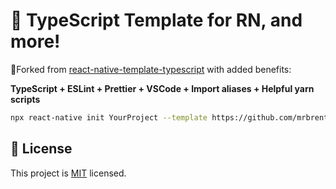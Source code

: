 # :space_invader: TypeScript Template for RN, and more!

🍴Forked from [react-native-template-typescript](https://github.com/react-native-community/react-native-template-typescript) with added benefits:

**TypeScript + ESLint + Prettier + VSCode + Import aliases + Helpful yarn scripts**

```bash
npx react-native init YourProject --template https://github.com/mrbrentkelly/rn-template-bk --skip-install
```

## :bookmark: License

This project is [MIT](LICENSE) licensed.
